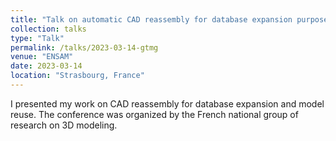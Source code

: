 ```yaml
---
title: "Talk on automatic CAD reassembly for database expansion purpose"
collection: talks
type: "Talk"
permalink: /talks/2023-03-14-gtmg
venue: "ENSAM"
date: 2023-03-14
location: "Strasbourg, France"
---
```


I presented my work on CAD reassembly for database expansion and model reuse.
The conference was organized by the French national group of research on 3D modeling.